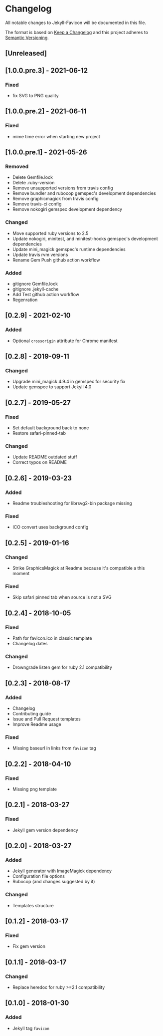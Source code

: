 # Changelog
All notable changes to Jekyll-Favicon will be documented in this file.

The format is based on [Keep a Changelog](http://keepachangelog.com/en/1.0.0/)
and this project adheres to [Semantic Versioning](http://semver.org/spec/v2.0.0.html).

## [Unreleased]

## [1.0.0.pre.3] - 2021-06-12
### Fixed
- fix SVG to PNG quality

## [1.0.0.pre.2] - 2021-06-11
### Fixed
- mime time error when starting new project

## [1.0.0.pre.1] - 2021-05-26
### Removed
- Delete Gemfile.lock
- Delete .ruby-version
- Remove unsupported versions from travis config
- Remove bundler and rubocop gemspec's development dependencies
- Remove graphicmagick from travis config
- Remove travis-ci config
- Remove nokogiri gemspec development dependency
### Changed
- Move supported ruby versions to 2.5
- Update nokogiri, minitest, and minitest-hooks gemspec's development dependencies
- Update mini_magick gemspec's runtime dependencies
- Update travis rvm versions
- Rename Gem Push github action workflow
### Added
- gitignore Gemfile.lock
- gitignore .jekyll-cache
- Add Test github action workflow
- Regenration

## [0.2.9] - 2021-02-10
### Added
- Optional `crossorigin` attribute for Chrome manifest

## [0.2.8] - 2019-09-11
### Changed
- Upgrade mini_magick 4.9.4 in gemspec for security fix
- Update gemspec to support Jekyll 4.0

## [0.2.7] - 2019-05-27
### Fixed
- Set default background back to none
- Restore safari-pinned-tab
### Changed
- Update README outdated stuff
- Correct typos on README

## [0.2.6] - 2019-03-23
### Added
- Readme troubleshooting for librsvg2-bin package missing
### Fixed
- ICO convert uses background config

## [0.2.5] - 2019-01-16
### Changed
- Strike GraphicsMagick at Readme because it's compatible a this moment
### Fixed
- Skip safari pinned tab when source is not a SVG

## [0.2.4] - 2018-10-05
### Fixed
- Path for favicon.ico in classic template
- Changelog dates
### Changed
- Drowngrade listen gem for ruby 2.1 compatibility

## [0.2.3] - 2018-08-17
### Added
- Changelog
- Contributing guide
- Issue and Pull Request templates
- Improve Readme usage
### Fixed
- Missing baseurl in links from `favicon` tag

## [0.2.2] - 2018-04-10
### Fixed
- Missing png template

## [0.2.1] - 2018-03-27
### Fixed
- Jekyll gem version dependency

## [0.2.0] - 2018-03-27
### Added
- Jekyll generator with ImageMagick dependency
- Configuration file options
- Rubocop (and changes suggested by it)

### Changed
- Templates structure

## [0.1.2] - 2018-03-17
### Fixed
- Fix gem version

## [0.1.1] - 2018-03-17
### Changed
- Replace heredoc for ruby >=2.1 compatibility

## [0.1.0] - 2018-01-30
### Added
- Jekyll tag `favicon`
